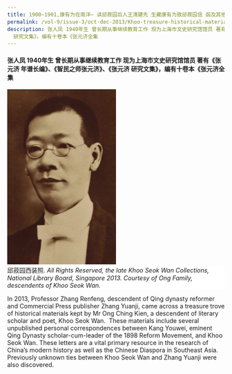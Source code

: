 ```yaml
---
title: 1900–1901,康有为在南洋— 读邱菽园后人王清建先 生藏康有为致邱菽园信 函及其他历史文献
permalink: /vol-9/issue-3/oct-dec-2013/Khoo-treasure-historical-materials/
description: 张人凤 1940年生 曾长期从事继续教育工作 现为上海市文史研究馆馆员 著有《张元济 年谱长编》、《智民之师张元济》、《张元济
  研究文集》，编有十卷本《张元济全集
---
```

#### 张人凤 1940年生 曾长期从事继续教育工作 现为上海市文史研究馆馆员 著有《张元济 年谱长编》、《智民之师张元济》、《张元济 研究文集》，编有十卷本《张元济全集



<img style="width: 50%; " src="/images/vol-9-issue-3/1900–1901,康有为在南洋/邱菽园西装照.jpg">
<div style="background-color: white;"> 邱菽园西装照. <i>All Rights Reserved, the late Khoo Seok Wan Collections, National Library Board, Singapore 2013. Courtesy of Ong Family, descendents of Khoo Seok Wan.</i></div>


In 2013, Professor Zhang Renfeng, descendent of Qing dynasty reformer and Commercial Press publisher Zhang Yuanji, came across a treasure trove of historical materials kept by Mr Ong Ching Kien, a descendent of literary scholar and poet, Khoo Seok Wan.  These materials include several unpublished personal correspondences between Kang Youwei, eminent Qing Dynasty scholar-cum-leader of the 1898 Reform Movement, and Khoo Seok Wan. These letters are a vital primary resource in the research of China’s modern history as well as the Chinese Diaspora in Southeast Asia. Previously unknown ties between Khoo Seok Wan and Zhang Yuanji were also discovered.






